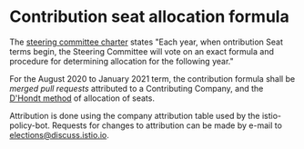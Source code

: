 # Contribution seat allocation formula

The [steering committee charter](CHARTER.md) states "Each year, when 
ontribution Seat terms begin, the Steering Committee will vote on an exact
formula and procedure for determining allocation for the following year."

For the August 2020 to January 2021 term, the contribution formula shall be
*merged pull requests* attributed to a Contributing Company,
and the [D'Hondt method](https://en.wikipedia.org/wiki/D%27Hondt_method) of
allocation of seats.

Attribution is done using the company attribution table used by the
istio-policy-bot. Requests for changes to attribution can be made by e-mail
to elections@discuss.istio.io.